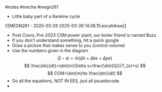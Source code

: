 #notes #meche #megn261

- Little baby part of a Rankine cycle

![[MEGN261 - 2025-03-26 2025-03-26 14.06.15.excalidraw]]
- Post Coors, Pre-2023 CSM power plant, our boiler friend is named Buzz.
- If you don't understand something, hit a quick google
- Draw a picture that makes sense to you (control volume)
- Use the numbers given in the diagram
$$
\dot{Q}-\dot{w}=\dot{m}(\Delta h+\Delta ke+\Delta pe)
$$
$$
\frac{ds}{dt}=\dot{m}\Delta s+\frac{\dot{Q}}{T_{s}+s}
$$
$$
COM=\dot{m}\to \frac{dm}{dt}
$$
- Do all the equations, NOT IN EES, jsut all psuedocode.
- 